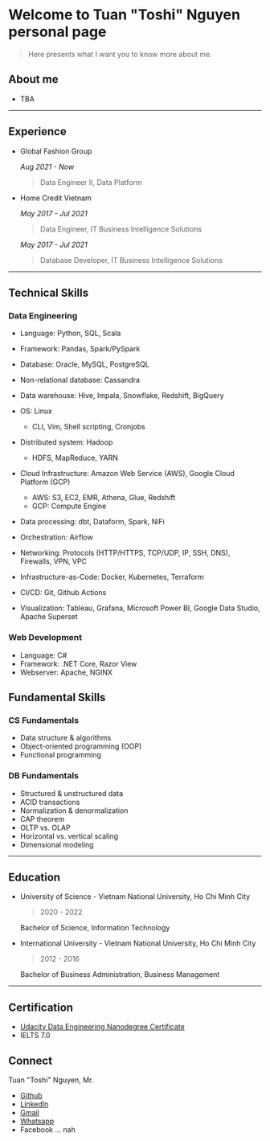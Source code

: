 # Welcome to Tuan "Toshi" Nguyen personal page

> Here presents what I want you to know more about me.

## About me

- TBA

---

## Experience

- Global Fashion Group

    *Aug 2021 - Now*

    > Data Engineer II, Data Platform

- Home Credit Vietnam

    *May 2017 - Jul 2021*

    > Data Engineer, IT Business Intelligence Solutions

    *May 2017 - Jul 2021*

    > Database Developer, IT Business Intelligence Solutions

---

## Technical Skills

### Data Engineering

- Language: Python, SQL, Scala
- Framework: Pandas, Spark/PySpark
- Database: Oracle, MySQL, PostgreSQL
- Non-relational database: Cassandra
- Data warehouse: Hive, Impala, Snowflake, Redshift, BigQuery
- OS: Linux
  - CLI, Vim, Shell scripting, Cronjobs
- Distributed system: Hadoop
  - HDFS, MapReduce, YARN
- Cloud Infrastructure: Amazon Web Service (AWS), Google Cloud Platform (GCP)
  - AWS: S3, EC2, EMR, Athena, Glue, Redshift
  - GCP: Compute Engine
- Data processing: dbt, Dataform, Spark, NiFi
- Orchestration: Airflow

- Networking: Protocols (HTTP/HTTPS, TCP/UDP, IP, SSH, DNS), Firewalls, VPN, VPC
- Infrastructure-as-Code: Docker, Kubernetes, Terraform
- CI/CD: Git, Github Actions
- Visualization: Tableau, Grafana, Microsoft Power BI, Google Data Studio, Apache Superset

### Web Development

- Language: C#
- Framework: .NET Core, Razor View
- Webserver: Apache, NGINX

## Fundamental Skills

### CS Fundamentals

- Data structure & algorithms
- Object-oriented programming (OOP)
- Functional programming
  
### DB Fundamentals

- Structured & unstructured data
- ACID transactions
- Normalization & denormalization
- CAP theorem
- OLTP vs. OLAP
- Horizontal vs. vertical scaling
- Dimensional modeling

---

## Education

- University of Science - Vietnam National University, Ho Chi Minh City
  > 2020 - 2022

  Bachelor of Science, Information Technology

- International University - Vietnam National University, Ho Chi Minh City
  > 2012 - 2016
  
  Bachelor of Business Administration, Business Management

---

## Certification

- [Udacity Data Engineering Nanodegree Certificate](https://confirm.udacity.com/KQHKEDDD)
- IELTS 7.0

## Connect

Tuan "Toshi" Nguyen, Mr.

- [Github](https://github.com/toshi2135)
- [LinkedIn](https://www.linkedin.com/in/anhtuannguyenduc/)
- [Gmail](mailto:anhtuan.nguyenduc@gmail.com)
- [Whatsapp](https://wa.me/+779129003)
- Facebook ... nah
